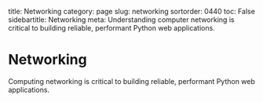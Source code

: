title: Networking
category: page
slug: networking
sortorder: 0440
toc: False
sidebartitle: Networking
meta: Understanding computer networking is critical to building reliable, performant Python web applications.


# Networking
Computing networking is critical to building reliable, performant Python
web applications.
